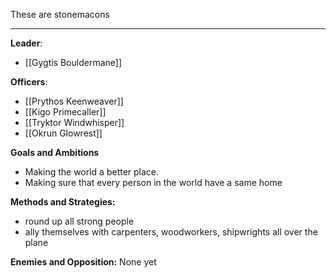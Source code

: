 These are stonemacons 

---

**Leader**:
- [[Gygtis Bouldermane]]

**Officers**:
- [[Prythos Keenweaver]]
- [[Kigo Primecaller]]  
- [[Tryktor Windwhisper]]  
- [[Okrun Glowrest]]

**Goals and Ambitions**
- Making the world a better place. 
- Making sure that every person in the world have a same home

**Methods and Strategies:** 
- round up all strong people
- ally themselves with carpenters, woodworkers, shipwrights all over the plane 

**Enemies and Opposition:** 
None yet